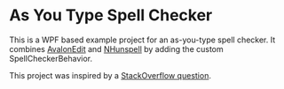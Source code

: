 As You Type Spell Checker
=========================

This is a WPF based example project for an as-you-type spell checker. It 
combines [AvalonEdit](http://avalonedit.net) and 
[NHunspell](http://www.crawler-lib.net/nhunspell) by adding the custom 
SpellCheckerBehavior.

This project was inspired by a 
[StackOverflow question](http://stackoverflow.com/questions/6368851/wpf-net-4-0-as-you-type-spell-check-control).